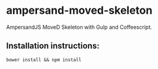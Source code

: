 # ampersand-moved-skeleton
AmpersandJS MoveD Skeleton with Gulp and Coffeescript.

## Installation instructions:

```
bower install && npm install
```
